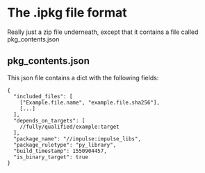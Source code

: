 # The .ipkg file format
Really just a zip file underneath, except that it contains a file called
pkg_contents.json

## pkg_contents.json
This json file contains a dict with the following fields:
```
{
  "included_files": [
    ["Example.file.name", "example.file.sha256"],
    [...]
  ],
  "depends_on_targets": [
    //fully/qualified/example:target
  ],
  "package_name": "//impulse:impulse_libs",
  "package_ruletype": "py_library",
  "build_timestamp": 1550904457,
  "is_binary_target": true
}
```